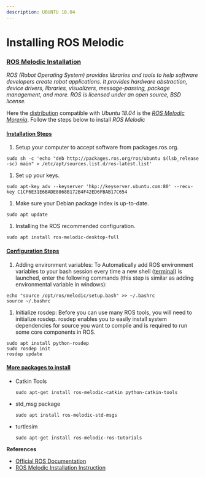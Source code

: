 ```yaml
---
description: UBUNTU 18.04
---
```


# Installing ROS Melodic



### [ROS Melodic Installation](https://portal.e-yantra.org/storage/FjbIfxILQH_vd/learn/ros-basics/learn-ros-installation.html#ros-melodic-installation)

_ROS \(Robot Operating System\) provides libraries and tools to help software developers create robot applications. It provides hardware abstraction, device drivers, libraries, visualizers, message-passing, package management, and more. ROS is licensed under an open source, BSD license._

Here the [distribution](http://wiki.ros.org/Distributions) compatible with _Ubuntu 18.04_ is the [_ROS Melodic Morenia_](http://wiki.ros.org/melodic). Follow the steps below to install _ROS Melodic_

#### [Installation Steps](https://portal.e-yantra.org/storage/FjbIfxILQH_vd/learn/ros-basics/learn-ros-installation.html#installation-steps)

1. Setup your computer to accept software from packages.ros.org.

```text
sudo sh -c 'echo "deb http://packages.ros.org/ros/ubuntu $(lsb_release -sc) main" > /etc/apt/sources.list.d/ros-latest.list'
```

1. Set up your keys.

```text
sudo apt-key adv --keyserver 'hkp://keyserver.ubuntu.com:80' --recv-key C1CF6E31E6BADE8868B172B4F42ED6FBAB17C654
```

1. Make sure your Debian package index is up-to-date.

```text
sudo apt update
```

1. Installing the ROS recommended configuration.

```text
sudo apt install ros-melodic-desktop-full
```

#### [Configuration Steps](https://portal.e-yantra.org/storage/FjbIfxILQH_vd/learn/ros-basics/learn-ros-installation.html#configuration-steps)

1. Adding environment variables: To Automatically add ROS environment variables to your bash session every time a new shell \([terminal](https://www.gnu.org/software/bash/manual/html_node/What-is-Bash_003f.html)\) is launched, enter the following commands \(this step is similar as adding environmental variable in windows\):

```text
echo "source /opt/ros/melodic/setup.bash" >> ~/.bashrc
source ~/.bashrc
```

1. Initialize rosdep: Before you can use many ROS tools, you will need to initialize rosdep. rosdep enables you to easily install system dependencies for source you want to compile and is required to run some core components in ROS.

```text
sudo apt install python-rosdep
sudo rosdep init
rosdep update
```

#### [More packages to install](https://portal.e-yantra.org/storage/FjbIfxILQH_vd/learn/ros-basics/learn-ros-installation.html#more-packages-to-install)

* Catkin Tools

  ```text
  sudo apt-get install ros-melodic-catkin python-catkin-tools
  ```

* std\_msg package

  ```text
  sudo apt install ros-melodic-std-msgs
  ```

* turtlesim

  ```text
  sudo apt-get install ros-melodic-ros-tutorials
  ```

**References**

* [Official ROS Documentation](http://wiki.ros.org/)
* [ROS Melodic Installation Instruction](http://wiki.ros.org/melodic/Installation)

